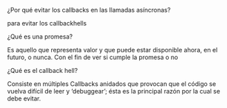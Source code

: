 ¿Por qué evitar los callbacks en las llamadas asíncronas?

para evitar los callbackhells

¿Qué es una promesa?

 Es aquello que representa valor y que puede estar disponible ahora, en el futuro, o nunca.
Con el fin de ver si cumple la promesa o no

¿Qué es el callback hell?

Consiste en múltiples Callbacks anidados que provocan que el código se vuelva difícil de leer y ‘debuggear’; ésta es la principal razón por la cual se debe evitar.

